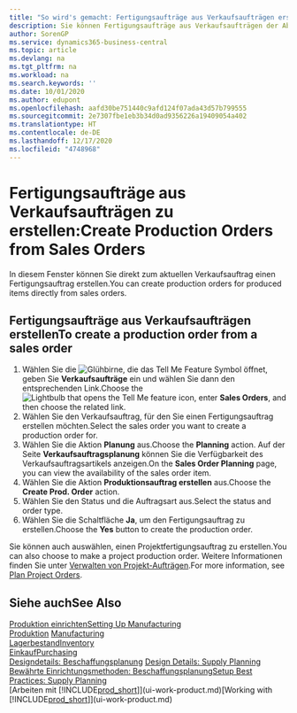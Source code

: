 ```yaml
---
title: "So wird's gemacht: Fertigungsaufträge aus Verkaufsaufträgen erstellen | Microsoft Docs"
description: Sie können Fertigungsaufträge aus Verkaufsaufträgen der Abteilung Vertrieb und Marketing erstellen.
author: SorenGP
ms.service: dynamics365-business-central
ms.topic: article
ms.devlang: na
ms.tgt_pltfrm: na
ms.workload: na
ms.search.keywords: ''
ms.date: 10/01/2020
ms.author: edupont
ms.openlocfilehash: aafd30be751440c9afd124f07ada43d57b799555
ms.sourcegitcommit: 2e7307fbe1eb3b34d0ad9356226a19409054a402
ms.translationtype: HT
ms.contentlocale: de-DE
ms.lasthandoff: 12/17/2020
ms.locfileid: "4748968"
---
```

# <a name="create-production-orders-from-sales-orders"></a><span data-ttu-id="dc548-103">Fertigungsaufträge aus Verkaufsaufträgen zu erstellen:</span><span class="sxs-lookup"><span data-stu-id="dc548-103">Create Production Orders from Sales Orders</span></span>
<span data-ttu-id="dc548-104">In diesem Fenster können Sie direkt zum aktuellen Verkaufsauftrag einen Fertigungsauftrag erstellen.</span><span class="sxs-lookup"><span data-stu-id="dc548-104">You can create production orders for produced items directly from sales orders.</span></span>  

## <a name="to-create-a-production-order-from-a-sales-order"></a><span data-ttu-id="dc548-105">Fertigungsaufträge aus Verkaufsaufträgen erstellen</span><span class="sxs-lookup"><span data-stu-id="dc548-105">To create a production order from a sales order</span></span>  

1.  <span data-ttu-id="dc548-106">Wählen Sie die ![Glühbirne, die das Tell Me Feature](media/ui-search/search_small.png "Was möchten Sie tun?") Symbol öffnet, geben Sie **Verkaufsaufträge** ein und wählen Sie dann den entsprechenden Link.</span><span class="sxs-lookup"><span data-stu-id="dc548-106">Choose the ![Lightbulb that opens the Tell Me feature](media/ui-search/search_small.png "Tell me what you want to do") icon, enter **Sales Orders**, and then choose the related link.</span></span>  
2.  <span data-ttu-id="dc548-107">Wählen Sie den Verkaufsauftrag, für den Sie einen Fertigungsauftrag erstellen möchten.</span><span class="sxs-lookup"><span data-stu-id="dc548-107">Select the sales order you want to create a production order for.</span></span>  
3.  <span data-ttu-id="dc548-108">Wählen Sie die Aktion **Planung** aus.</span><span class="sxs-lookup"><span data-stu-id="dc548-108">Choose the **Planning** action.</span></span> <span data-ttu-id="dc548-109">Auf der Seite **Verkaufsauftragsplanung** können Sie die Verfügbarkeit des Verkaufsauftragsartikels anzeigen.</span><span class="sxs-lookup"><span data-stu-id="dc548-109">On the **Sales Order Planning** page, you can view the availability of the sales order item.</span></span>  
4.  <span data-ttu-id="dc548-110">Wählen Sie die Aktion **Produktionsauftrag erstellen** aus.</span><span class="sxs-lookup"><span data-stu-id="dc548-110">Choose the **Create Prod. Order** action.</span></span>  
5.  <span data-ttu-id="dc548-111">Wählen Sie den Status und die Auftragsart aus.</span><span class="sxs-lookup"><span data-stu-id="dc548-111">Select the status and order type.</span></span>  
6.  <span data-ttu-id="dc548-112">Wählen Sie die Schaltfläche **Ja**, um den Fertigungsauftrag zu erstellen.</span><span class="sxs-lookup"><span data-stu-id="dc548-112">Choose the **Yes** button to create the production order.</span></span>

<span data-ttu-id="dc548-113">Sie können auch auswählen, einen Projektfertigungsauftrag zu erstellen.</span><span class="sxs-lookup"><span data-stu-id="dc548-113">You can also choose to make a project production order.</span></span> <span data-ttu-id="dc548-114">Weitere Informationen finden Sie unter [Verwalten von Projekt-Aufträgen](production-how-to-plan-project-orders.md).</span><span class="sxs-lookup"><span data-stu-id="dc548-114">For more information, see [Plan Project Orders](production-how-to-plan-project-orders.md).</span></span>   

## <a name="see-also"></a><span data-ttu-id="dc548-115">Siehe auch</span><span class="sxs-lookup"><span data-stu-id="dc548-115">See Also</span></span>  
[<span data-ttu-id="dc548-116">Produktion einrichten</span><span class="sxs-lookup"><span data-stu-id="dc548-116">Setting Up Manufacturing</span></span>](production-configure-production-processes.md)  
<span data-ttu-id="dc548-117">[Produktion](production-manage-manufacturing.md)  </span><span class="sxs-lookup"><span data-stu-id="dc548-117">[Manufacturing](production-manage-manufacturing.md)  </span></span>  
[<span data-ttu-id="dc548-118">Lagerbestand</span><span class="sxs-lookup"><span data-stu-id="dc548-118">Inventory</span></span>](inventory-manage-inventory.md)  
[<span data-ttu-id="dc548-119">Einkauf</span><span class="sxs-lookup"><span data-stu-id="dc548-119">Purchasing</span></span>](purchasing-manage-purchasing.md)  
<span data-ttu-id="dc548-120">[Designdetails: Beschaffungsplanung](design-details-supply-planning.md) </span><span class="sxs-lookup"><span data-stu-id="dc548-120">[Design Details: Supply Planning](design-details-supply-planning.md) </span></span>  
[<span data-ttu-id="dc548-121">Bewährte Einrichtungsmethoden: Beschaffungsplanung</span><span class="sxs-lookup"><span data-stu-id="dc548-121">Setup Best Practices: Supply Planning</span></span>](setup-best-practices-supply-planning.md)  
<span data-ttu-id="dc548-122">[Arbeiten mit [!INCLUDE[prod_short](includes/prod_short.md)]](ui-work-product.md)</span><span class="sxs-lookup"><span data-stu-id="dc548-122">[Working with [!INCLUDE[prod_short](includes/prod_short.md)]](ui-work-product.md)</span></span>
